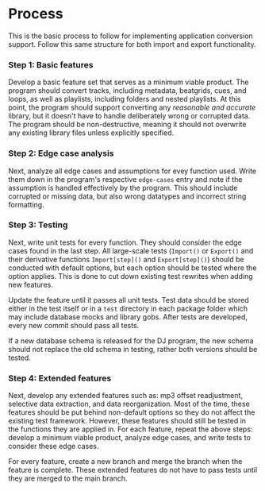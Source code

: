 # Process
This is the basic process to follow for implementing application conversion support. Follow this same structure for both import and export functionality.

### Step 1: Basic features
Develop a basic feature set that serves as a minimum viable product. The program should convert tracks, including metadata, beatgrids, cues, and loops, as well as playlists, including folders and nested playlists. At this point, the program should support converting any *reasonable and accurate* library, but it doesn't have to handle deliberately wrong or corrupted data. The program should be non-destructive, meaning it should not overwrite any existing library files unless explicitly specified.

### Step 2: Edge case analysis
Next, analyze all edge cases and assumptions for evey function used. Write them down in the program's respective `edge-cases` entry and note if the assumption is handled effectively by the program. This should include corrupted or missing data, but also wrong datatypes and incorrect string formatting.

### Step 3: Testing
Next, write unit tests for every function. They should consider the edge cases found in the last step. All large-scale tests (`Import()` or `Export()` and their derivative functions `Import[step]()` and `Export[step]()`) should be conducted with default options, but each option should be tested where the option applies. This is done to cut down existing test rewrites when adding new features.

Update the feature until it passes all unit tests. Test data should be stored either in the test itself or in a `test` directory in each package folder which may include database mocks and library gobs. After tests are developed, every new commit should pass all tests.

If a new database schema is released for the DJ program, the new schema should not replace the old schema in testing, rather both versions should be tested.

### Step 4: Extended features
Next, develop any extended features such as: mp3 offset readjustment, selective data extraction, and data reorganization. Most of the time, these features should be put behind non-default options so they do not affect the existing test framework. However, these features should still be tested in the functions they are applied in. For each feature, repeat the above steps: develop a minimum viable product, analyze edge cases, and write tests to consider these edge cases.

For every feature, create a new branch and merge the branch when the feature is complete. These extended features do not have to pass tests until they are merged to the main branch.